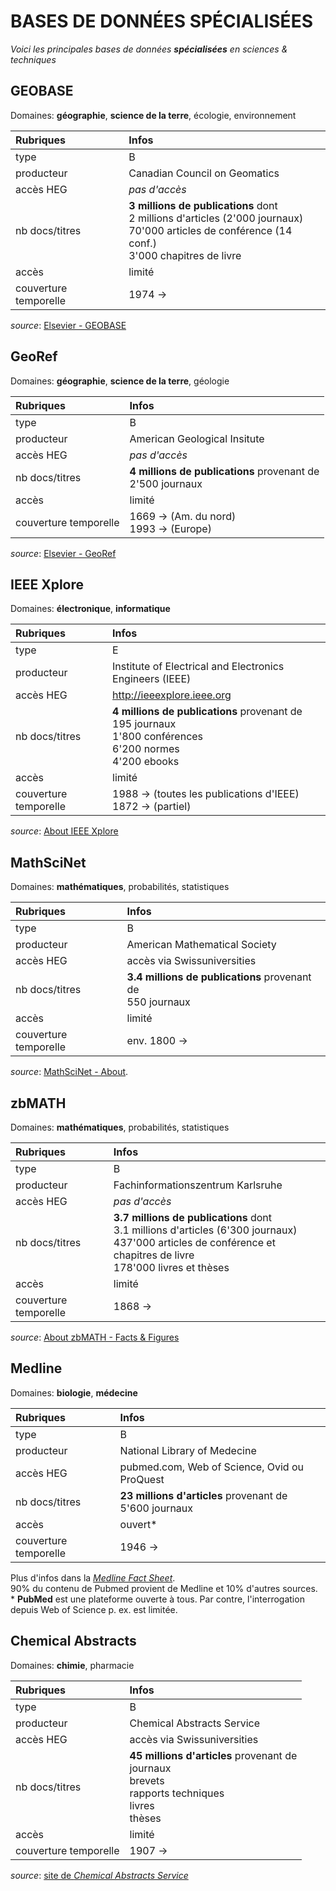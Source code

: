 # BASES DE DONNÉES SPÉCIALISÉES

*Voici les principales bases de données **spécialisées** en sciences & techniques*   

## GEOBASE
Domaines: **géographie**, **science de la terre**, écologie, environnement

| Rubriques | Infos |
| :-------- | :---- |
| type | B |
| producteur | Canadian Council on Geomatics |
| accès HEG | *pas d'accès* |
| nb docs/titres | **3 millions de publications** dont <br/>2 millions d'articles (2'000 journaux) <br/> 70'000 articles de conférence (14 conf.) <br/> 3'000 chapitres de livre |
| accès | limité |
| couverture temporelle | 1974 -> |

*source*: [Elsevier - GEOBASE](https://www.elsevier.com/solutions/engineering-village/content/geobase)

## GeoRef
Domaines: **géographie**, **science de la terre**, géologie

| Rubriques | Infos |
| :-------- | :---- |
| type | B |
| producteur | American Geological Insitute |
| accès HEG | *pas d'accès* |
| nb docs/titres | **4 millions de publications** provenant de <br/>2'500 journaux |
| accès | limité |
| couverture temporelle | 1669 -> (Am. du nord) <br/>1993 -> (Europe) |

*source*: [Elsevier - GeoRef](https://www.elsevier.com/solutions/engineering-village/content/georef)


## IEEE Xplore
Domaines: **électronique**, **informatique**

| Rubriques | Infos |
| :-------- | :---- |
| type | E |
| producteur | Institute of Electrical and Electronics Engineers (IEEE) |
| accès HEG | http://ieeexplore.ieee.org |
| nb docs/titres | **4 millions de publications** provenant de <br/>195 journaux <br/>1'800 conférences <br/>6'200 normes <br/>4'200 ebooks |
| accès | limité |
| couverture temporelle | 1988 -> (toutes les publications d'IEEE) <br/>1872 -> (partiel) |

*source*: [About IEEE Xplore](http://ieeexplore.ieee.org/Xplorehelp/#/overview-of-ieee-xplore/about-ieee-xplore)


## MathSciNet
Domaines: **mathématiques**, probabilités, statistiques

| Rubriques | Infos |
| :-------- | :---- |
| type | B |
| producteur | American Mathematical Society |
| accès HEG | accès via Swissuniversities |
| nb docs/titres | **3.4 millions de publications** provenant de <br/>550 journaux |
| accès | limité |
| couverture temporelle | env. 1800 -> |

*source*: [MathSciNet - About](http://www.ams.org/mathscinet/help/about.html?version=2).


## zbMATH
Domaines: **mathématiques**, probabilités, statistiques

| Rubriques | Infos |
| :-------- | :---- |
| type | B |
| producteur | Fachinformationszentrum Karlsruhe |
| accès HEG | *pas d'accès* |
| nb docs/titres | **3.7 millions de publications** dont <br/>3.1 millions d'articles (6'300 journaux) <br/> 437'000 articles de conférence et chapitres de livre <br/> 178'000 livres et thèses |
| accès | limité |
| couverture temporelle | 1868 -> |

*source*: [About zbMATH - Facts & Figures](https://zbmath.org/about/#id_4)


## Medline
Domaines: **biologie**, **médecine**

| Rubriques | Infos |
| :-------- | :---- |
| type | B |
| producteur | National Library of Medecine |
| accès HEG | pubmed.com, Web of Science, Ovid ou ProQuest |
| nb docs/titres | **23 millions d'articles** provenant de <br/>5'600 journaux |
| accès | ouvert* |
| couverture temporelle | 1946 -> |

Plus d'infos dans la [*Medline Fact Sheet*](https://www.nlm.nih.gov/pubs/factsheets/medline.html).   
90% du contenu de Pubmed provient de Medline et 10% d'autres sources.   
\* **PubMed** est une plateforme ouverte à tous. Par contre, l'interrogation depuis Web of Science p. ex. est limitée.


## Chemical Abstracts
Domaines: **chimie**, pharmacie

| Rubriques | Infos |
| :-------- | :---- |
| type | B |
| producteur | Chemical Abstracts Service |
| accès HEG | accès via Swissuniversities |
| nb docs/titres | **45 millions d'articles** provenant de <br/>journaux <br/>brevets <br/>rapports techniques <br/>livres <br/>thèses |
| accès | limité |
| couverture temporelle | 1907 -> |

*source*: [site de *Chemical Abstracts Service*](http://www.cas.org/content/references)   
